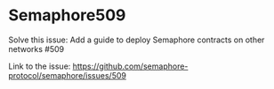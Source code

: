 # Semaphore509
Solve this issue: Add a guide to deploy Semaphore contracts on other networks #509

Link to the issue: https://github.com/semaphore-protocol/semaphore/issues/509
